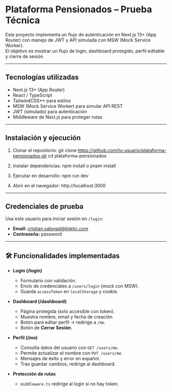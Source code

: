 # Plataforma Pensionados – Prueba Técnica

Este proyecto implementa un flujo de autenticación en Next.js 13+ (App Router) con manejo de JWT y API simulada con MSW (Mock Service Worker).  
El objetivo es mostrar un flujo de login, dashboard protegido, perfil editable y cierre de sesión

---

##  Tecnologías utilizadas
- Next.js 13+ (App Router)
- React / TypeScript
- TailwindCSS** para estilos
- MSW (Mock Service Worker) para simular API REST
- JWT (simulado) para autenticación
- Middleware de Next.js para proteger rutas

---

##  Instalación y ejecución

1. Clonar el repositorio:
   git clone https://github.com/tu-usuario/plataforma-pensionados.git
   cd plataforma-pensionados

2. Instalar dependencias:
   npm install o pnpm install

3. Ejecutar en desarrollo:
   npm run dev

4. Abrir en el navegador:
   http://localhost:3000

---

## Credenciales de prueba

Usa este usuario para iniciar sesión en `/login`:

- **Email:** cristian.sabogal@linktic.com
- **Contraseña:** password

---

## 🛠️ Funcionalidades implementadas

- **Login (/login)**
  - Formulario con validación.
  - Envío de credenciales a `/users/login` (mock con MSW).
  - Guarda `accessToken` en `localStorage` y cookie.

- **Dashboard (/dashboard)**
  - Página protegida (solo accesible con token).
  - Muestra nombre, email y fecha de creación.
  - Botón para editar perfil → redirige a `/me`.
  - Botón de **Cerrar Sesión**.

- **Perfil (/me)**
  - Consulta datos del usuario con `GET /users/me`.
  - Permite actualizar el nombre con `PUT /users/me`.
  - Mensajes de éxito y error en español.
  - Tras guardar cambios, redirige al dashboard.

- **Protección de rutas**
  - `middleware.ts` redirige al login si no hay token.
